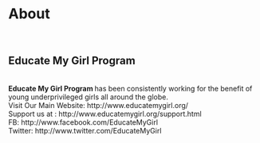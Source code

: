 <h1>About </h1>
<br>
<h2>Educate My Girl Program</h2><br>
<b>Educate My Girl Program </b>has been consistently working for the benefit of young underprivileged girls all around the globe. <br>
Visit Our Main Website: http://www.educatemygirl.org/ <br>
Support us at : http://www.educatemygirl.org/support.html <br>
FB: http://www.facebook.com/EducateMyGirl <br>
Twitter: http://www.twitter.com/EducateMyGirl <br>
